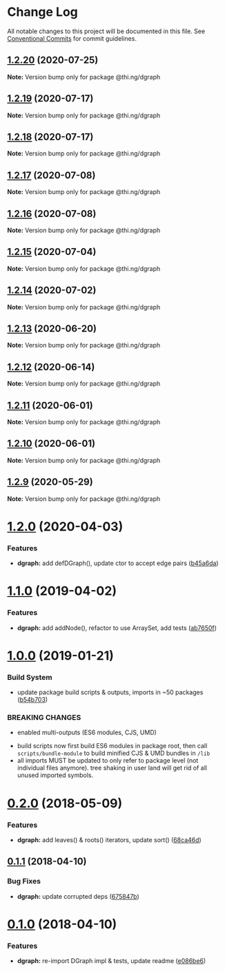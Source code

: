 # Change Log

All notable changes to this project will be documented in this file.
See [Conventional Commits](https://conventionalcommits.org) for commit guidelines.

## [1.2.20](https://github.com/thi-ng/umbrella/compare/@thi.ng/dgraph@1.2.19...@thi.ng/dgraph@1.2.20) (2020-07-25)

**Note:** Version bump only for package @thi.ng/dgraph





## [1.2.19](https://github.com/thi-ng/umbrella/compare/@thi.ng/dgraph@1.2.18...@thi.ng/dgraph@1.2.19) (2020-07-17)

**Note:** Version bump only for package @thi.ng/dgraph





## [1.2.18](https://github.com/thi-ng/umbrella/compare/@thi.ng/dgraph@1.2.17...@thi.ng/dgraph@1.2.18) (2020-07-17)

**Note:** Version bump only for package @thi.ng/dgraph





## [1.2.17](https://github.com/thi-ng/umbrella/compare/@thi.ng/dgraph@1.2.16...@thi.ng/dgraph@1.2.17) (2020-07-08)

**Note:** Version bump only for package @thi.ng/dgraph





## [1.2.16](https://github.com/thi-ng/umbrella/compare/@thi.ng/dgraph@1.2.15...@thi.ng/dgraph@1.2.16) (2020-07-08)

**Note:** Version bump only for package @thi.ng/dgraph





## [1.2.15](https://github.com/thi-ng/umbrella/compare/@thi.ng/dgraph@1.2.14...@thi.ng/dgraph@1.2.15) (2020-07-04)

**Note:** Version bump only for package @thi.ng/dgraph





## [1.2.14](https://github.com/thi-ng/umbrella/compare/@thi.ng/dgraph@1.2.13...@thi.ng/dgraph@1.2.14) (2020-07-02)

**Note:** Version bump only for package @thi.ng/dgraph





## [1.2.13](https://github.com/thi-ng/umbrella/compare/@thi.ng/dgraph@1.2.12...@thi.ng/dgraph@1.2.13) (2020-06-20)

**Note:** Version bump only for package @thi.ng/dgraph





## [1.2.12](https://github.com/thi-ng/umbrella/compare/@thi.ng/dgraph@1.2.11...@thi.ng/dgraph@1.2.12) (2020-06-14)

**Note:** Version bump only for package @thi.ng/dgraph





## [1.2.11](https://github.com/thi-ng/umbrella/compare/@thi.ng/dgraph@1.2.10...@thi.ng/dgraph@1.2.11) (2020-06-01)

**Note:** Version bump only for package @thi.ng/dgraph





## [1.2.10](https://github.com/thi-ng/umbrella/compare/@thi.ng/dgraph@1.2.9...@thi.ng/dgraph@1.2.10) (2020-06-01)

**Note:** Version bump only for package @thi.ng/dgraph





## [1.2.9](https://github.com/thi-ng/umbrella/compare/@thi.ng/dgraph@1.2.8...@thi.ng/dgraph@1.2.9) (2020-05-29)

**Note:** Version bump only for package @thi.ng/dgraph





# [1.2.0](https://github.com/thi-ng/umbrella/compare/@thi.ng/dgraph@1.1.25...@thi.ng/dgraph@1.2.0) (2020-04-03)


### Features

* **dgraph:** add defDGraph(), update ctor to accept edge pairs ([b45a6da](https://github.com/thi-ng/umbrella/commit/b45a6da939348bd49134d499259889332d0e950f))





# [1.1.0](https://github.com/thi-ng/umbrella/compare/@thi.ng/dgraph@1.0.13...@thi.ng/dgraph@1.1.0) (2019-04-02)

### Features

* **dgraph:** add addNode(), refactor to use ArraySet, add tests ([ab7650f](https://github.com/thi-ng/umbrella/commit/ab7650f))

# [1.0.0](https://github.com/thi-ng/umbrella/compare/@thi.ng/dgraph@0.2.35...@thi.ng/dgraph@1.0.0) (2019-01-21)

### Build System

* update package build scripts & outputs, imports in ~50 packages ([b54b703](https://github.com/thi-ng/umbrella/commit/b54b703))

### BREAKING CHANGES

* enabled multi-outputs (ES6 modules, CJS, UMD)

- build scripts now first build ES6 modules in package root, then call
  `scripts/bundle-module` to build minified CJS & UMD bundles in `/lib`
- all imports MUST be updated to only refer to package level
  (not individual files anymore). tree shaking in user land will get rid of
  all unused imported symbols.

<a name="0.2.0"></a>
# [0.2.0](https://github.com/thi-ng/umbrella/compare/@thi.ng/dgraph@0.1.10...@thi.ng/dgraph@0.2.0) (2018-05-09)

### Features

* **dgraph:** add leaves() & roots() iterators, update sort() ([68ca46d](https://github.com/thi-ng/umbrella/commit/68ca46d))

<a name="0.1.1"></a>
## [0.1.1](https://github.com/thi-ng/umbrella/compare/@thi.ng/dgraph@0.1.0...@thi.ng/dgraph@0.1.1) (2018-04-10)

### Bug Fixes

* **dgraph:** update corrupted deps ([675847b](https://github.com/thi-ng/umbrella/commit/675847b))

<a name="0.1.0"></a>
# [0.1.0](https://github.com/thi-ng/umbrella/compare/@thi.ng/dgraph@0.0.3...@thi.ng/dgraph@0.1.0) (2018-04-10)

### Features

* **dgraph:** re-import DGraph impl & tests, update readme ([e086be6](https://github.com/thi-ng/umbrella/commit/e086be6))

